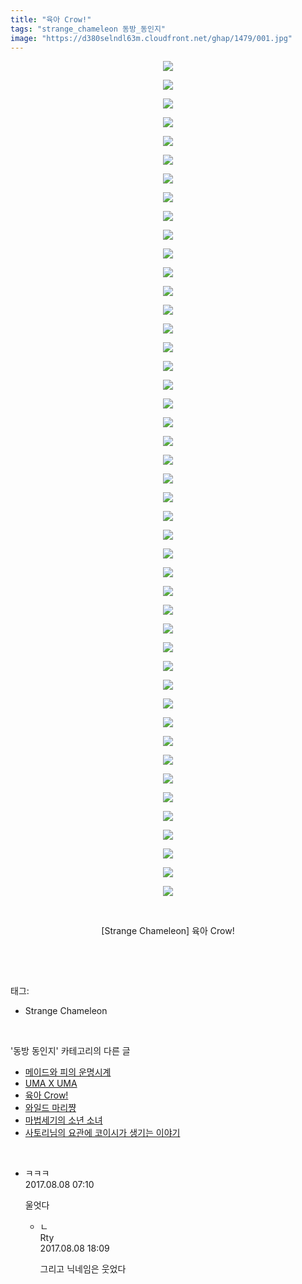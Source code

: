 ```yaml
---
title: "육아 Crow!"
tags: "strange_chameleon 동방_동인지"
image: "https://d380selndl63m.cloudfront.net/ghap/1479/001.jpg"
---
```

<div class="article">
<p style="text-align: center; clear: none; float: none;"><img src="{{ site.imgserver5 }}/ghap/1479/001.jpg"/></p>
<p style="text-align: center; clear: none; float: none;"><img src="{{ site.imgserver5 }}/ghap/1479/002.jpg"/></p>
<p style="text-align: center; clear: none; float: none;"><img src="{{ site.imgserver5 }}/ghap/1479/003.jpg"/></p>
<p style="text-align: center; clear: none; float: none;"><img src="{{ site.imgserver5 }}/ghap/1479/004.jpg"/></p>
<p style="text-align: center; clear: none; float: none;"><img src="{{ site.imgserver5 }}/ghap/1479/005.jpg"/></p>
<p style="text-align: center; clear: none; float: none;"><img src="{{ site.imgserver5 }}/ghap/1479/006.jpg"/></p>
<p style="text-align: center; clear: none; float: none;"><img src="{{ site.imgserver5 }}/ghap/1479/007.jpg"/></p>
<p style="text-align: center; clear: none; float: none;"><img src="{{ site.imgserver5 }}/ghap/1479/008.jpg"/></p>
<p style="text-align: center; clear: none; float: none;"><img src="{{ site.imgserver5 }}/ghap/1479/009.jpg"/></p>
<p style="text-align: center; clear: none; float: none;"><img src="{{ site.imgserver5 }}/ghap/1479/010.jpg"/></p>
<p style="text-align: center; clear: none; float: none;"><img src="{{ site.imgserver5 }}/ghap/1479/011.jpg"/></p>
<p style="text-align: center; clear: none; float: none;"><img src="{{ site.imgserver5 }}/ghap/1479/012.jpg"/></p>
<p style="text-align: center; clear: none; float: none;"><img src="{{ site.imgserver5 }}/ghap/1479/013.jpg"/></p>
<p style="text-align: center; clear: none; float: none;"><img src="{{ site.imgserver5 }}/ghap/1479/014.jpg"/></p>
<p style="text-align: center; clear: none; float: none;"><img src="{{ site.imgserver5 }}/ghap/1479/015.jpg"/></p>
<p style="text-align: center; clear: none; float: none;"><img src="{{ site.imgserver5 }}/ghap/1479/016.jpg"/></p>
<p style="text-align: center; clear: none; float: none;"><img src="{{ site.imgserver5 }}/ghap/1479/017.jpg"/></p>
<p style="text-align: center; clear: none; float: none;"><img src="{{ site.imgserver5 }}/ghap/1479/018.jpg"/></p>
<p style="text-align: center; clear: none; float: none;"><img src="{{ site.imgserver5 }}/ghap/1479/019.jpg"/></p>
<p style="text-align: center; clear: none; float: none;"><img src="{{ site.imgserver5 }}/ghap/1479/020.jpg"/></p>
<p style="text-align: center; clear: none; float: none;"><img src="{{ site.imgserver5 }}/ghap/1479/021.jpg"/></p>
<p style="text-align: center; clear: none; float: none;"><img src="{{ site.imgserver5 }}/ghap/1479/022.jpg"/></p>
<p style="text-align: center; clear: none; float: none;"><img src="{{ site.imgserver5 }}/ghap/1479/023.jpg"/></p>
<p style="text-align: center; clear: none; float: none;"><img src="{{ site.imgserver5 }}/ghap/1479/024.jpg"/></p>
<p style="text-align: center; clear: none; float: none;"><img src="{{ site.imgserver5 }}/ghap/1479/025.jpg"/></p>
<p style="text-align: center; clear: none; float: none;"><img src="{{ site.imgserver5 }}/ghap/1479/026.jpg"/></p>
<p style="text-align: center; clear: none; float: none;"><img src="{{ site.imgserver5 }}/ghap/1479/027.jpg"/></p>
<p style="text-align: center; clear: none; float: none;"><img src="{{ site.imgserver5 }}/ghap/1479/028.jpg"/></p>
<p style="text-align: center; clear: none; float: none;"><img src="{{ site.imgserver5 }}/ghap/1479/029.jpg"/></p>
<p style="text-align: center; clear: none; float: none;"><img src="{{ site.imgserver5 }}/ghap/1479/030.jpg"/></p>
<p style="text-align: center; clear: none; float: none;"><img src="{{ site.imgserver5 }}/ghap/1479/031.jpg"/></p>
<p style="text-align: center; clear: none; float: none;"><img src="{{ site.imgserver5 }}/ghap/1479/032.jpg"/></p>
<p style="text-align: center; clear: none; float: none;"><img src="{{ site.imgserver5 }}/ghap/1479/033.jpg"/></p>
<p style="text-align: center; clear: none; float: none;"><img src="{{ site.imgserver5 }}/ghap/1479/034.jpg"/></p>
<p style="text-align: center; clear: none; float: none;"><img src="{{ site.imgserver5 }}/ghap/1479/035.jpg"/></p>
<p style="text-align: center; clear: none; float: none;"><img src="{{ site.imgserver5 }}/ghap/1479/036.jpg"/></p>
<p style="text-align: center; clear: none; float: none;"><img src="{{ site.imgserver5 }}/ghap/1479/037.jpg"/></p>
<p style="text-align: center; clear: none; float: none;"><img src="{{ site.imgserver5 }}/ghap/1479/038.jpg"/></p>
<p style="text-align: center; clear: none; float: none;"><img src="{{ site.imgserver5 }}/ghap/1479/039.jpg"/></p>
<p style="text-align: center; clear: none; float: none;"><img src="{{ site.imgserver5 }}/ghap/1479/040.jpg"/></p>
<p style="text-align: center; clear: none; float: none;"><img src="{{ site.imgserver5 }}/ghap/1479/041.jpg"/></p>
<p style="text-align: center; clear: none; float: none;"><img src="{{ site.imgserver5 }}/ghap/1479/042.jpg"/></p>
<p style="text-align: center; clear: none; float: none;"><img src="{{ site.imgserver5 }}/ghap/1479/043.jpg"/></p>
<p style="text-align: center; clear: none; float: none;"><img src="{{ site.imgserver5 }}/ghap/1479/044.jpg"/></p>
<p style="text-align: center; clear: none; float: none;"><img src="{{ site.imgserver5 }}/ghap/1479/045.jpg"/></p>
<p style="text-align: center; clear: none; float: none;"><br/></p>
<p style="text-align: center; clear: none; float: none;">[Strange Chameleon] 육아 Crow!</p>
<p><br/></p>
</div><br/>
<div class="tagTrail">
<p>태그: </p>
<ul>
<li>Strange Chameleon</li>
</ul>
</div><br/>
<div class="another">
<p>'동방 동인지' 카테고리의 다른 글</p>
<ul>
<li><a href="/ghap_1482">메이드와 피의 운명시계</a></li>
<li><a href="/ghap_1481">UMA X UMA</a></li>
<li><a href="/ghap_1479">육아 Crow!</a></li>
<li><a href="/ghap_1478">와일드 마리쨩</a></li>
<li><a href="/ghap_1476">마법세기의 소년 소녀</a></li>
<li><a href="/ghap_1475">사토리님의 요관에 코이시가 생기는 이야기</a></li>
</ul>
</div><br/>
<div class="cb_module cb_fluid">
<div class="cb_wrt cb_profile">
<div class="comment">
<ul>
<li class="cb_thumb_off" id="comment15054033">
<div class="cb_comment_area">
<div class="cb_info_area">
<div class="cb_section">
<span class="cb_nick_name">ㅋㅋㅋ</span>
</div>
<div class="cb_section">
<span class="cb_date">2017.08.08 07:10 </span>
</div>
</div>
<div class="cb_dsc_comment">
<p class="cb_dsc">
											울엇다
										</p>
</div>
<ul>
<li class="cb_thumb_off" id="comment15054374">
<span class="cb_bu_subnode">ㄴ</span>
<div class="cb_comment_area">
<div class="cb_info_area">
<div class="cb_section">
<span class="cb_nick_name">Rty</span>
</div>
<div class="cb_section">
<span class="cb_date">2017.08.08 18:09 </span>
</div>
</div>
<div class="cb_dsc_comment">
<p class="cb_dsc">
																그리고 닉네임은 웃었다
															</p>
</div>
</div>
</li>
</ul>
</div></li>
</ul>
</div>
</div><!-- commentList close -->
</div><br/>
